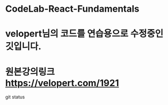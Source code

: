 # CodeLab-React-Fundamentals 
# velopert님의 코드를 연습용으로 수정중인 깃입니다. 
# 원본강의링크 https://velopert.com/1921


git status

